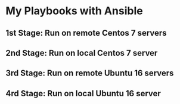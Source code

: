 # My Playbooks with Ansible

## 1st Stage: Run on remote Centos 7 servers

## 2nd Stage: Run on local Centos 7 server

## 3rd Stage: Run on remote Ubuntu 16 servers

## 4rd Stage: Run on local Ubuntu 16 server

